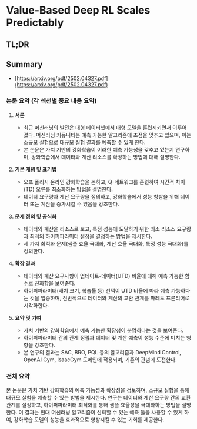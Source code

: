 # Value-Based Deep RL Scales Predictably
## TL;DR
## Summary
- [https://arxiv.org/pdf/2502.04327.pdf](https://arxiv.org/pdf/2502.04327.pdf)

### 논문 요약 (각 섹션별 중요 내용 요약)

1. **서론**
   - 최근 머신러닝의 발전은 대형 데이터셋에서 대형 모델을 훈련시키면서 이루어졌다. 머신러닝 커뮤니티는 예측 가능한 알고리즘에 초점을 맞추고 있으며, 이는 소규모 실험으로 대규모 실험 결과를 예측할 수 있게 한다.
   - 본 논문은 가치 기반의 강화학습이 이러한 예측 가능성을 갖추고 있는지 연구하며, 강화학습에서 데이터와 계산 리소스를 확장하는 방법에 대해 설명한다.

2. **기본 개념 및 표기법**
   - 오프 폴리시 온라인 강화학습을 논하고, Q-네트워크를 훈련하여 시간적 차이(TD) 오류를 최소화하는 방법을 설명한다.
   - 데이터 요구량과 계산 요구량을 정의하고, 강화학습에서 성능 향상을 위해 데이터 또는 계산을 증가시킬 수 있음을 강조한다.

3. **문제 정의 및 공식화**
   - 데이터와 계산을 리소스로 보고, 특정 성능에 도달하기 위한 최소 리소스 요구량과 최적의 하이퍼파라미터 설정을 결정하는 방법을 제시한다.
   - 세 가지 최적화 문제(샘플 효율 극대화, 계산 효율 극대화, 특정 성능 극대화)를 정의한다.

4. **확장 결과**
   - 데이터와 계산 요구사항이 업데이트-데이터(UTD) 비율에 대해 예측 가능한 함수로 진화함을 보여준다.
   - 하이퍼파라미터(배치 크기, 학습률 등) 선택이 UTD 비율에 따라 예측 가능하다는 것을 입증하며, 전반적으로 데이터와 계산의 교환 관계를 파레토 프론티어로 시각화한다.

5. **요약 및 기여**
   - 가치 기반의 강화학습에서 예측 가능한 확장성이 분명하다는 것을 보여준다.
   - 하이퍼파라미터 간의 관계 정립과 데이터 및 계산 예측이 성능 수준에 미치는 영향을 강조한다.
   - 본 연구의 결과는 SAC, BRO, PQL 등의 알고리즘과 DeepMind Control, OpenAI Gym, IsaacGym 도메인에 적용되며, 기존의 관념에 도전한다.

### 전체 요약
본 논문은 가치 기반 강화학습의 예측 가능성과 확장성을 검토하며, 소규모 실험을 통해 대규모 실험을 예측할 수 있는 방법을 제시한다. 연구는 데이터와 계산 요구량 간의 교환 관계를 설정하고, 하이퍼파라미터 최적화를 통해 샘플 효율성을 극대화하는 방법을 설명한다. 이 결과는 현대 머신러닝 알고리즘이 신뢰할 수 있는 예측 툴을 사용할 수 있게 하여, 강화학습 모델의 성능을 효과적으로 향상시킬 수 있는 기회를 제공한다.